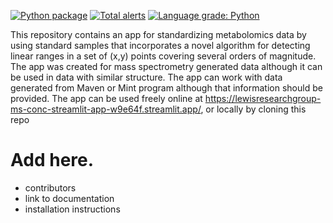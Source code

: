 [![Python package](https://github.com/LSARP/ms-conc/actions/workflows/python-package.yml/badge.svg)](https://github.com/LSARP/ms-conc/actions/workflows/python-package.yml)
[![Total alerts](https://img.shields.io/lgtm/alerts/g/LewisResearchGroup/ms-conc.svg?logo=lgtm&logoWidth=18)](https://lgtm.com/projects/g/LewisResearchGroup/ms-conc/alerts/)
[![Language grade: Python](https://img.shields.io/lgtm/grade/python/g/LewisResearchGroup/ms-conc.svg?logo=lgtm&logoWidth=18)](https://lgtm.com/projects/g/LewisResearchGroup/ms-conc/context:python)

  
This repository contains an app for standardizing metabolomics data by using standard samples that incorporates a novel algorithm for detecting linear ranges in a set of (x,y) points covering several orders of magnitude. 
The app was created for mass spectrometry generated data although it can be used in data with similar structure.
The app can work with data generated from Maven or Mint program although that information should be provided.
The app can be used freely online at https://lewisresearchgroup-ms-conc-streamlit-app-w9e64f.streamlit.app/, or locally by cloning this repo

# Add here.
- contributors
- link to documentation
- installation instructions
